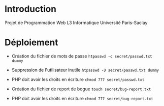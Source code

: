 # Introduction
Projet de Programmation Web L3 Informatique Université Paris-Saclay

# Déploiement

* Création du fichier de mots de passe 
`htpasswd -c secret/passwd.txt dummy`
* Suppression de l'utilisateur inutile
`htpasswd -D secret/passwd.txt dummy`
* PHP doit avoir les droits en écriture
`chmod 777 secret/passwd.txt`

* Création du fichier de report de bogue
`touch secret/bug-report.txt`
* PHP doit avoir les droits en écriture
`chmod 777 secret/bug-report.txt`